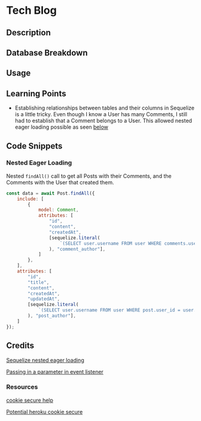 # Tech Blog

## Description


## Database Breakdown


## Usage


## Learning Points

* Establishing relationships between tables and their columns in Sequelize is a little tricky. Even though I know a User has many Comments, I still had to establish that a Comment belongs to a User. This allowed nested eager loading possible as seen [below](#nested-eager-loading)

## Code Snippets

### Nested Eager Loading

Nested `findAll()` call to get all Posts with their Comments, and the Comments with the User that created them.
```js
const data = await Post.findAll({
    include: [
        {
            model: Comment,
            attributes: [
                "id",
                "content",
                "createdAt",
                [sequelize.literal(
                    `(SELECT user.username FROM user WHERE comments.user_id = user.id)`
                ), "comment_author"],
            ]
        },
    ],
    attributes: [
        "id",
        "title",
        "content",
        "createdAt",
        "updatedAt",
        [sequelize.literal(
            `(SELECT user.username FROM user WHERE post.user_id = user.id)`
        ), "post_author"],
    ]
});
```

## Credits

[Sequelize nested eager loading](https://stackoverflow.com/a/33944634)

[Passing in a parameter in event listener](https://plainenglish.io/blog/passing-arguments-to-event-listeners-in-javascript-1a81bc397ecb)

### Resources

[cookie secure help](https://stackoverflow.com/questions/40324121/express-session-secure-true)

[Potential heroku cookie secure](https://stackoverflow.com/a/63105481)